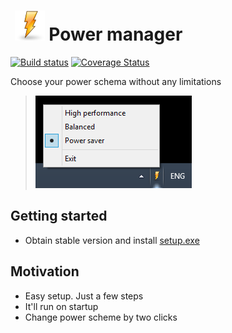 
# &nbsp;![logo](images/lightning_bolt_logo.png) Power manager

[![Build status](https://ci.appveyor.com/api/projects/status/wlsgqj3jivhj8o7c?svg=true)](https://ci.appveyor.com/project/vbatrla/powermanager)
[![Coverage Status](https://coveralls.io/repos/github/vbatrla/PowerManager/badge.svg?branch=master)](https://coveralls.io/github/vbatrla/PowerManager?branch=master)

Choose your power schema without any limitations
> ![screenshot](images/how_does_it_look_like.png) 

## Getting started

- Obtain stable version and install <a href="https://www.icloud.com/iclouddrive/0WAVRd10Tx--vPYcwQUiT4zlg#setup.exe">setup.exe</a>

## Motivation

- Easy setup. Just a few steps
- It'll run on startup
- Change power scheme by two clicks
